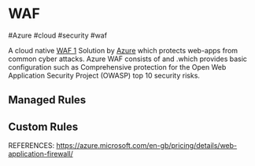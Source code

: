 # WAF
#Azure #cloud #security #waf 

A cloud native [WAF 1](WAF%201) Solution by [Azure](Cloud%20Computing/Azure/Azure.md) which protects web-apps from common cyber attacks. 
Azure WAF consists of [](Cloud%20Computing/Azure/Azure%20WAF.md#Managed%20Rules) and [](Cloud%20Computing/Azure/Azure%20WAF.md#Custom%20Rules) .which provides basic configuration such as Comprehensive protection for the Open Web Application Security Project (OWASP) top 10 security risks. 


## Managed Rules


## Custom Rules




REFERENCES:
https://azure.microsoft.com/en-gb/pricing/details/web-application-firewall/